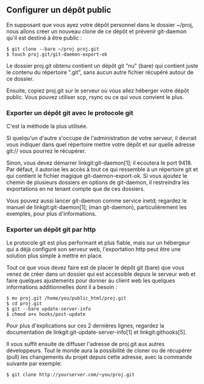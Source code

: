 ## Configurer un dépôt public ##

En supposant que vous ayez votre dépôt personnel dans le dossier ~/proj,
nous allons créer un nouveau clone de ce dépôt et prévenir git-daemon qu'il
est destiné à être public :

    $ git clone --bare ~/proj proj.git
    $ touch proj.git/git-daemon-export-ok

Le dossier proj.git obtenu contient un dépôt git "nu" (bare) qui contient
juste le contenu du répertoire ".git", sans aucun autre fichier récupéré
autour de ce dossier.

Ensuite, copiez proj.git sur le serveur où vous allez héberger votre
dépôt public. Vous pouvez utiliser scp, rsync ou ce qui vous convient
le plus.

### Exporter un dépôt git avec le protocole git ###

C'est la méthode la plus utilisée.

Si quelqu'un d'autre s'occupe de l'administration de votre serveur, il devrait
vous indiquer dans quel répertoire mettre votre dépôt et sur quelle adresse
git:// vous pourrez le récupérer.

Sinon, vous devez démarrer linkgit:git-daemon[1]; il ecoutera le port 9418.
Par défaut, il autorise les accès à tout ce qui ressemble à un répertoire
git et qui contient le fichier magique git-daemon-export-ok. Si vous
ajoutez le chemin de plusieurs dossiers en options de git-daemon,
il restreindra les exportations en ne tenant compte que de ces dossiers.

Vous pouvez aussi lancer git-daemon comme service inetd;
regardez le manuel de linkgit:git-daemon[1]; (man git-daemon),
particulièrement les exemples, pour plus d'informations.

### Exporter un dépôt git par http ###

Le protocole git est plus performant et plus fiable, mais sur un hébergeur
qui a déjà configuré son serveur web, l'exportation http peut être une
solution plus simple à mettre en place.

Tout ce que vous devez faire est de placer le dépôt git (bare) que
vous venez de créer dans un dossier qui est accessible depuis le serveur
web et faire quelques ajustements pour donner au client web les
quelques informations additionnelles dont il a besoin :

    $ mv proj.git /home/you/public_html/proj.git
    $ cd proj.git
    $ git --bare update-server-info
    $ chmod a+x hooks/post-update

Pour plus d'explications sur ces 2 dernières lignes, regardez la
documentation de linkgit:git-update-server-info[1] et linkgit:githooks[5].

Il vous suffit ensuite de diffuser l'adresse de proj.git aux autres
développeurs. Tout le monde aura la possibilité de cloner ou de 
récupérer (pull) les changements du projet depuis cette adresse,
avec la commande suivante par exemple:

    $ git clone http://yourserver.com/~you/proj.git
